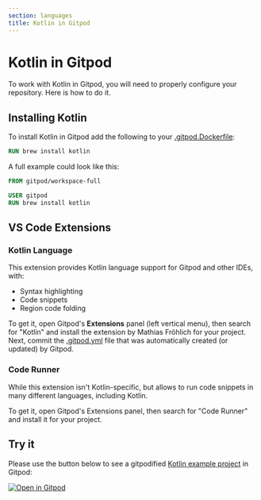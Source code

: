 ```yaml
---
section: languages
title: Kotlin in Gitpod
---
```


<script context="module">
  export const prerender = true;
</script>

# Kotlin in Gitpod

To work with Kotlin in Gitpod, you will need to properly configure your repository. Here is how to do it.

## Installing Kotlin

To install Kotlin in Gitpod add the following to your [.gitpod.Dockerfile](/docs/config-docker):

```dockerfile
RUN brew install kotlin
```

A full example could look like this:

```dockerfile
FROM gitpod/workspace-full

USER gitpod
RUN brew install kotlin
```

## VS Code Extensions

### Kotlin Language

This extension provides Kotlin language support for Gitpod and other IDEs, with:

- Syntax highlighting
- Code snippets
- Region code folding

To get it, open Gitpod's **Extensions** panel (left vertical menu), then search for "Kotlin" and install the extension by Mathias Fröhlich for your project. Next, commit the [.gitpod.yml](/docs/references/gitpod-yml) file that was automatically created (or updated) by Gitpod.

### Code Runner

While this extension isn't Kotlin-specific, but allows to run code snippets in many different languages, including Kotlin.

To get it, open Gitpod's Extensions panel, then search for "Code Runner" and install it for your project.

## Try it

Please use the button below to see a gitpodified [Kotlin example project](https://github.com/gitpod-io/Gitpod-Kotlin) in Gitpod:

[![Open in Gitpod](https://gitpod.io/button/open-in-gitpod.svg)](https://gitpod.io/#https://github.com/gitpod-io/Gitpod-Kotlin)
